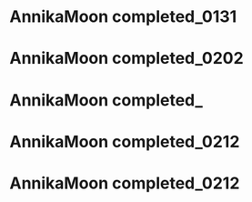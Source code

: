 
# AnnikaMoon   completed_0131
# AnnikaMoon   completed_0202
# AnnikaMoon   completed_
# AnnikaMoon   completed_0212
# AnnikaMoon   completed_0212
